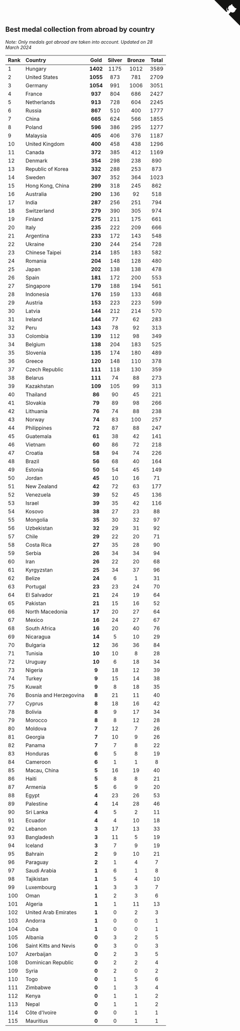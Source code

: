 ## Best medal collection from abroad by country

*Note: Only medals got abroad are taken into account.*
*Updated on 28 March 2024*

| Rank | Country | Gold | Silver | Bronze | Total |
| :--- | :--- | :--: | :--: | :--: | :--: |
| 1 | Hungary | **1402** | 1175 | 1012 | 3589 |
| 2 | United States | **1055** | 873 | 781 | 2709 |
| 3 | Germany | **1054** | 991 | 1006 | 3051 |
| 4 | France | **937** | 804 | 686 | 2427 |
| 5 | Netherlands | **913** | 728 | 604 | 2245 |
| 6 | Russia | **867** | 510 | 400 | 1777 |
| 7 | China | **665** | 624 | 566 | 1855 |
| 8 | Poland | **596** | 386 | 295 | 1277 |
| 9 | Malaysia | **405** | 406 | 376 | 1187 |
| 10 | United Kingdom | **400** | 458 | 438 | 1296 |
| 11 | Canada | **372** | 385 | 412 | 1169 |
| 12 | Denmark | **354** | 298 | 238 | 890 |
| 13 | Republic of Korea | **332** | 288 | 253 | 873 |
| 14 | Sweden | **307** | 352 | 364 | 1023 |
| 15 | Hong Kong, China | **299** | 318 | 245 | 862 |
| 16 | Australia | **290** | 136 | 92 | 518 |
| 17 | India | **287** | 256 | 251 | 794 |
| 18 | Switzerland | **279** | 390 | 305 | 974 |
| 19 | Finland | **275** | 211 | 175 | 661 |
| 20 | Italy | **235** | 222 | 209 | 666 |
| 21 | Argentina | **233** | 172 | 143 | 548 |
| 22 | Ukraine | **230** | 244 | 254 | 728 |
| 23 | Chinese Taipei | **214** | 185 | 183 | 582 |
| 24 | Romania | **204** | 148 | 128 | 480 |
| 25 | Japan | **202** | 138 | 138 | 478 |
| 26 | Spain | **181** | 172 | 200 | 553 |
| 27 | Singapore | **179** | 188 | 194 | 561 |
| 28 | Indonesia | **176** | 159 | 133 | 468 |
| 29 | Austria | **153** | 223 | 223 | 599 |
| 30 | Latvia | **144** | 212 | 214 | 570 |
| 31 | Ireland | **144** | 77 | 62 | 283 |
| 32 | Peru | **143** | 78 | 92 | 313 |
| 33 | Colombia | **139** | 112 | 98 | 349 |
| 34 | Belgium | **138** | 204 | 183 | 525 |
| 35 | Slovenia | **135** | 174 | 180 | 489 |
| 36 | Greece | **120** | 148 | 110 | 378 |
| 37 | Czech Republic | **111** | 118 | 130 | 359 |
| 38 | Belarus | **111** | 74 | 88 | 273 |
| 39 | Kazakhstan | **109** | 105 | 99 | 313 |
| 40 | Thailand | **86** | 90 | 45 | 221 |
| 41 | Slovakia | **79** | 89 | 98 | 266 |
| 42 | Lithuania | **76** | 74 | 88 | 238 |
| 43 | Norway | **74** | 83 | 100 | 257 |
| 44 | Philippines | **72** | 87 | 88 | 247 |
| 45 | Guatemala | **61** | 38 | 42 | 141 |
| 46 | Vietnam | **60** | 86 | 72 | 218 |
| 47 | Croatia | **58** | 94 | 74 | 226 |
| 48 | Brazil | **56** | 68 | 40 | 164 |
| 49 | Estonia | **50** | 54 | 45 | 149 |
| 50 | Jordan | **45** | 10 | 16 | 71 |
| 51 | New Zealand | **42** | 72 | 63 | 177 |
| 52 | Venezuela | **39** | 52 | 45 | 136 |
| 53 | Israel | **39** | 35 | 42 | 116 |
| 54 | Kosovo | **38** | 27 | 23 | 88 |
| 55 | Mongolia | **35** | 30 | 32 | 97 |
| 56 | Uzbekistan | **32** | 29 | 31 | 92 |
| 57 | Chile | **29** | 22 | 20 | 71 |
| 58 | Costa Rica | **27** | 35 | 28 | 90 |
| 59 | Serbia | **26** | 34 | 34 | 94 |
| 60 | Iran | **26** | 22 | 20 | 68 |
| 61 | Kyrgyzstan | **25** | 34 | 37 | 96 |
| 62 | Belize | **24** | 6 | 1 | 31 |
| 63 | Portugal | **23** | 23 | 24 | 70 |
| 64 | El Salvador | **21** | 24 | 19 | 64 |
| 65 | Pakistan | **21** | 15 | 16 | 52 |
| 66 | North Macedonia | **17** | 20 | 27 | 64 |
| 67 | Mexico | **16** | 24 | 27 | 67 |
| 68 | South Africa | **16** | 20 | 40 | 76 |
| 69 | Nicaragua | **14** | 5 | 10 | 29 |
| 70 | Bulgaria | **12** | 36 | 36 | 84 |
| 71 | Tunisia | **10** | 10 | 8 | 28 |
| 72 | Uruguay | **10** | 6 | 18 | 34 |
| 73 | Nigeria | **9** | 18 | 12 | 39 |
| 74 | Turkey | **9** | 15 | 14 | 38 |
| 75 | Kuwait | **9** | 8 | 18 | 35 |
| 76 | Bosnia and Herzegovina | **8** | 21 | 11 | 40 |
| 77 | Cyprus | **8** | 18 | 16 | 42 |
| 78 | Bolivia | **8** | 9 | 17 | 34 |
| 79 | Morocco | **8** | 8 | 12 | 28 |
| 80 | Moldova | **7** | 12 | 7 | 26 |
| 81 | Georgia | **7** | 10 | 9 | 26 |
| 82 | Panama | **7** | 7 | 8 | 22 |
| 83 | Honduras | **6** | 5 | 8 | 19 |
| 84 | Cameroon | **6** | 1 | 1 | 8 |
| 85 | Macau, China | **5** | 16 | 19 | 40 |
| 86 | Haiti | **5** | 8 | 8 | 21 |
| 87 | Armenia | **5** | 6 | 9 | 20 |
| 88 | Egypt | **4** | 23 | 26 | 53 |
| 89 | Palestine | **4** | 14 | 28 | 46 |
| 90 | Sri Lanka | **4** | 5 | 2 | 11 |
| 91 | Ecuador | **4** | 4 | 10 | 18 |
| 92 | Lebanon | **3** | 17 | 13 | 33 |
| 93 | Bangladesh | **3** | 11 | 5 | 19 |
| 94 | Iceland | **3** | 7 | 9 | 19 |
| 95 | Bahrain | **2** | 9 | 10 | 21 |
| 96 | Paraguay | **2** | 1 | 4 | 7 |
| 97 | Saudi Arabia | **1** | 6 | 1 | 8 |
| 98 | Tajikistan | **1** | 5 | 4 | 10 |
| 99 | Luxembourg | **1** | 3 | 3 | 7 |
| 100 | Oman | **1** | 2 | 3 | 6 |
| 101 | Algeria | **1** | 1 | 11 | 13 |
| 102 | United Arab Emirates | **1** | 0 | 2 | 3 |
| 103 | Andorra | **1** | 0 | 0 | 1 |
| 104 | Cuba | **1** | 0 | 0 | 1 |
| 105 | Albania | **0** | 3 | 2 | 5 |
| 106 | Saint Kitts and Nevis | **0** | 3 | 0 | 3 |
| 107 | Azerbaijan | **0** | 2 | 3 | 5 |
| 108 | Dominican Republic | **0** | 2 | 2 | 4 |
| 109 | Syria | **0** | 2 | 0 | 2 |
| 110 | Togo | **0** | 1 | 5 | 6 |
| 111 | Zimbabwe | **0** | 1 | 3 | 4 |
| 112 | Kenya | **0** | 1 | 1 | 2 |
| 113 | Nepal | **0** | 1 | 1 | 2 |
| 114 | Côte d'Ivoire | **0** | 0 | 1 | 1 |
| 115 | Mauritius | **0** | 0 | 1 | 1 |


<a href="https://github.com/JustinTimeCuber/wca_statistics" class="github-corner" aria-label="View source on Github"><svg width="80" height="80" viewBox="0 0 250 250" style="fill:#151513; color:#fff; position: absolute; top: 0; border: 0; right: 0;" aria-hidden="true"><path d="M0,0 L115,115 L130,115 L142,142 L250,250 L250,0 Z"></path><path d="M128.3,109.0 C113.8,99.7 119.0,89.6 119.0,89.6 C122.0,82.7 120.5,78.6 120.5,78.6 C119.2,72.0 123.4,76.3 123.4,76.3 C127.3,80.9 125.5,87.3 125.5,87.3 C122.9,97.6 130.6,101.9 134.4,103.2" fill="currentColor" style="transform-origin: 130px 106px;" class="octo-arm"></path><path d="M115.0,115.0 C114.9,115.1 118.7,116.5 119.8,115.4 L133.7,101.6 C136.9,99.2 139.9,98.4 142.2,98.6 C133.8,88.0 127.5,74.4 143.8,58.0 C148.5,53.4 154.0,51.2 159.7,51.0 C160.3,49.4 163.2,43.6 171.4,40.1 C171.4,40.1 176.1,42.5 178.8,56.2 C183.1,58.6 187.2,61.8 190.9,65.4 C194.5,69.0 197.7,73.2 200.1,77.6 C213.8,80.2 216.3,84.9 216.3,84.9 C212.7,93.1 206.9,96.0 205.4,96.6 C205.1,102.4 203.0,107.8 198.3,112.5 C181.9,128.9 168.3,122.5 157.7,114.1 C157.9,116.9 156.7,120.9 152.7,124.9 L141.0,136.5 C139.8,137.7 141.6,141.9 141.8,141.8 Z" fill="currentColor" class="octo-body"></path></svg></a><style>.github-corner:hover .octo-arm{animation:octocat-wave 560ms ease-in-out}@keyframes octocat-wave{0%,100%{transform:rotate(0)}20%,60%{transform:rotate(-25deg)}40%,80%{transform:rotate(10deg)}}@media (max-width:500px){.github-corner:hover .octo-arm{animation:none}.github-corner .octo-arm{animation:octocat-wave 560ms ease-in-out}}</style>
